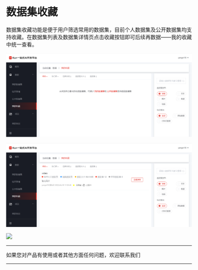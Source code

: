 # 数据集收藏

数据集收藏功能是便于用户筛选常用的数据集，目前个人数据集及公开数据集均支持收藏。在数据集列表及数据集详情页点击收藏按钮即可后续再数据——我的收藏中统一查看。

![](../../../../../image/AI-and-Machine-Learning/NeuFoundry/images/dataset/ds-044.png) 

![](../../../../../image/AI-and-Machine-Learning/NeuFoundry/images/dataset/ds-045.png) 

![](../../../../../image/AI-and-Machine-Learning/NeuFoundry/images/dataset/ds-046.png) 


---

如果您对产品有使用或者其他方面任何问题，欢迎联系我们

---
